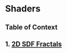 # Shaders

## Table of Context  
##   1. [2D SDF Fractals](https://github.com/lassiiter/shader-library/tree/main/Assets/Shaders/2D%20Fractal)
